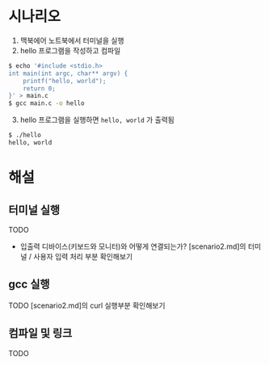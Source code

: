시나리오
========

1. 맥북에어 노트북에서 터미널을 실행
2. hello 프로그램을 작성하고 컴파일

```sh
$ echo '#include <stdio.h>
int main(int argc, char** argv) {
    printf("hello, world");
    return 0;
}' > main.c
$ gcc main.c -o hello
```

3. hello 프로그램을 실행하면 `hello, world` 가 출력됨

```sh
$ ./hello
hello, world
```

해설
====

터미널 실행
-----------

TODO
* 입출력 디바이스(키보드와 모니터)와 어떻게 연결되는가?
[scenario2.md]의 터미널 / 사용자 입력 처리 부분 확인해보기

gcc 실행
---------

TODO
[scenario2.md]의 curl 실행부분 확인해보기

컴파일 및 링크
--------------

TODO
